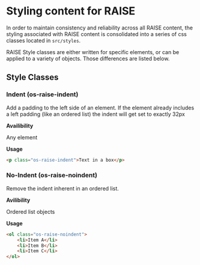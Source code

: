# Styling content for RAISE

In order to maintain consistency and reliability across all RAISE content, the styling associated with RAISE content is consolidated into a series of css classes located in `src/styles`. 

RAISE Style classes are either written for specific elements, or can be applied to a variety of objects. Those differences are listed below.

## Style Classes 

### Indent (os-raise-indent)

Add a padding to the left side of an element. If the element already includes a left padding (like an ordered list) the indent will get set to exactly 32px

**Availibility**

Any element

**Usage**

```html 
<p class="os-raise-indent">Text in a box</p>
```

### No-Indent (os-raise-noindent)

Remove the indent inherent in an ordered list. 

**Avilibility**

Ordered list objects

**Usage**

```html
<ol class="os-raise-noindent">
    <li>Item A</li>
    <li>Item B</li>
    <li>Item C</li>
</ol>
```
